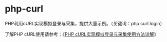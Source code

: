 # php-curl
PHP利用cURL实现模拟登录与采集，提供大量示例。（关键词：php curl login） 

了解PHP cURL使用请参考：《[PHP cURL实现模拟登录与采集使用方法详解](http://www.zjmainstay.cn/php-curl)》
